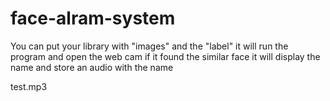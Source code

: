 # face-alram-system

You can put your library with "images" and the "label"
it will run the program and open the web cam if it found the similar face it will display the name
and store an audio  with the name

test.mp3

